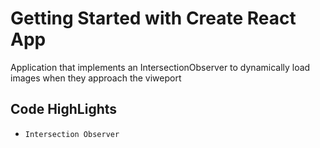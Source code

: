 # Getting Started with Create React App

Application that implements an IntersectionObserver to dynamically load images when they approach the viweport

## Code HighLights

- `Intersection Observer`